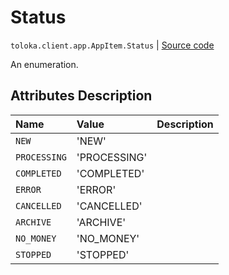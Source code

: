 # Status
`toloka.client.app.AppItem.Status` | [Source code](https://github.com/Toloka/toloka-kit/blob/v1.1.1/src/client/app/__init__.py#L148)

An enumeration.

## Attributes Description

| Name | Value | Description |
| :------| :-----------| :----------| 
`NEW`|'NEW'|
`PROCESSING`|'PROCESSING'|
`COMPLETED`|'COMPLETED'|
`ERROR`|'ERROR'|
`CANCELLED`|'CANCELLED'|
`ARCHIVE`|'ARCHIVE'|
`NO_MONEY`|'NO_MONEY'|
`STOPPED`|'STOPPED'|
